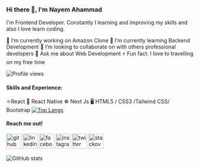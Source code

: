 ### Hi there 👋, I'm Nayem Ahammad

I'm Frontend Developer. Constantly I learning and improving my skills and also I love learn coding.

🔭 I’m currently working on Amazon Clone 
🌱 I’m currently learning Backend Development 
👯 I’m looking to collaborate on with others professional developers 
💬 Ask me about Web Development 
⚡ Fun fact: I love to travelling on my free time 

![Profile views](https://gpvc.arturio.dev/nayem2002)  
#### Skills and Experience:
⚛React
📱  React Native
☸ Next Js
🖥  HTML5 / CSS3 /Tailwind CSS/ Bootstrap
[![Top Langs](https://github-readme-stats.vercel.app/api/top-langs/?username=nayem2002)](https://github.com/anuraghazra/github-readme-stats)



#### Reach me out!
[<img src='https://cdn.jsdelivr.net/npm/simple-icons@3.0.1/icons/github.svg' alt='github' height='40'>](https://github.com/nayem2002)  [<img src='https://cdn.jsdelivr.net/npm/simple-icons@3.0.1/icons/linkedin.svg' alt='linkedin' height='40'>](https://www.linkedin.com/in/nayem-ahammad/)  [<img src='https://cdn.jsdelivr.net/npm/simple-icons@3.0.1/icons/facebook.svg' alt='facebook' height='40'>](https://www.facebook.com/nayemahammad2)  [<img src='https://cdn.jsdelivr.net/npm/simple-icons@3.0.1/icons/instagram.svg' alt='instagram' height='40'>](https://www.instagram.com/__nayem__ahammad__/)  [<img src='https://cdn.jsdelivr.net/npm/simple-icons@3.0.1/icons/twitter.svg' alt='twitter' height='40'>](https://twitter.com/nayem__ahammad)  [<img src='https://cdn.jsdelivr.net/npm/simple-icons@3.0.1/icons/stackoverflow.svg' alt='stackoverflow' height='40'>](https://stackoverflow.com/users/17228519)  


![GitHub stats](https://github-readme-stats.vercel.app/api?username=nayem2002&show_icons=true)  

